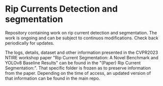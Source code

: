 # Rip Currents Detection and segmentation 
Repository containing work on rip current detection and segmentation. The work is ongoing and can be subject to continuos modifications. Check back periodically for updates.

The logs, details, dataset and other information presented in the CVPR2023 NTIRE workshop paper "Rip Current Segmentation: A Novel Benchmark and YOLOv8 Baseline Results" can be found in the "(Paper) Rip Current Segmentation:". That specific folder is frozen as to preserve information from the paper. Depending on the time of access, an updated version of that information can be found in the main repo.


